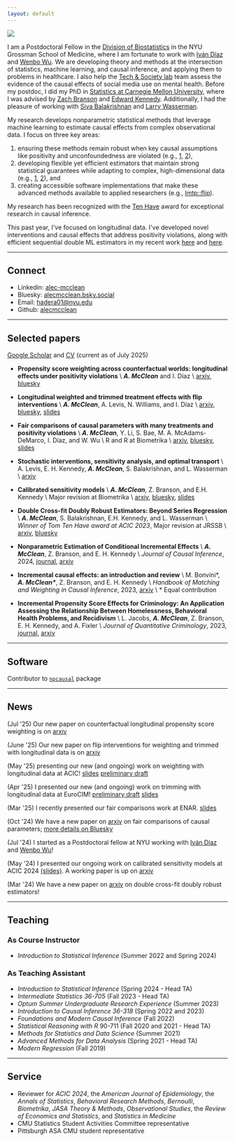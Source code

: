 ```yaml
---
layout: default
---
```


<img class="profile-picture" src="files/am_pp.png">

I am a Postdoctoral Fellow in the [Division of Biostatistics](https://med.nyu.edu/departments-institutes/population-health/divisions-sections-centers/biostatistics/) in the NYU Grossman School of Medicine, where I am fortunate to work with [Iván Díaz](https://www.idiaz.xyz/) and [Wenbo Wu](https://www.wenbowu.me/). We are developing theory and methods at the intersection of statistics, machine learning, and causal inference, and applying them to problems in healthcare. I also help the [Tech & Society lab](https://www.anxiousgeneration.com/research) team assess the evidence of the causal effects of social media use on mental health. Before my postdoc, I did my PhD in [Statistics at Carnegie Mellon University](http://stat.cmu.edu/), where I was advised by [Zach Branson](https://sites.google.com/site/zjbranson/?pli=1) and [Edward Kennedy](https://www.ehkennedy.com/). Additionally, I had the pleasure of working with [Siva Balakrishnan](https://www.stat.cmu.edu/~siva/) and [Larry Wasserman](https://www.stat.cmu.edu/~larry/). 

My research develops nonparametric statistical methods that leverage machine learning to estimate causal effects from complex observational data. I focus on three key areas:

1. ensuring these methods remain robust when key causal assumptions like positivity and unconfoundedness are violated (e.g., [1](https://www.degruyter.com/document/doi/10.1515/jci-2023-0024/html), [2](https://arxiv.org/abs/2405.08738)), 
2. developing flexible yet efficient estimators that maintain strong statistical guarantees while adapting to complex, high-dimensional data (e.g., [1](https://arxiv.org/abs/2403.15175), [2](https://arxiv.org/abs/2410.13522)), and
3. creating accessible software implementations that make these advanced methods available to applied researchers (e.g., [lmtp::flip](https://github.com/alecmcclean/lmtp)).

My research has been recognized with the [Ten Have](https://sci-info.org/tom-ten-have-award/) award for exceptional research in causal inference.

This past year, I've focused on longitudinal data. I've developed novel interventions and causal effects that address positivity violations, along with efficient sequential double ML estimators in my recent work [here](https://arxiv.org/abs/2506.09188) and [here](https://arxiv.org/abs/2507.10774). 

---
## Connect 

* Linkedin: [alec-mcclean](https://www.linkedin.com/in/alec-mcclean/)
* Bluesky: [alecmcclean.bsky.social](https://bsky.app/profile/alecmcclean.bsky.social)
* Email: [hadera01@nyu.edu](mailto:hadera01@nyu.edu)
* Github: [alecmcclean](https://github.com/alecmcclean)

---
## Selected papers
[Google Scholar](https://scholar.google.com/citations?user=lsB4VsUAAAAJ&hl=en) and [CV](files/Alec_McClean_CV.pdf) (current as of July 2025)

- **Propensity score weighting across counterfactual worlds: longitudinal effects under positivity violations** \\
	***A. McClean*** and I. Díaz \\
	[arxiv](https://arxiv.org/pdf/2507.10774), [bluesky](https://bsky.app/profile/alecmcclean.bsky.social/post/3lu4i4gnwrc2x)

- **Longitudinal weighted and trimmed treatment effects with flip interventions** \\
	***A. McClean***, A. Levis, N. Williams, and I. Díaz \\
	[arxiv](https://arxiv.org/abs/2506.09188), [bluesky](https://bsky.app/profile/alecmcclean.bsky.social/post/3lrggenboy22o), [slides](files/acic-2025.pdf)

- **Fair comparisons of causal parameters with many treatments and positivity violations** \\
	***A. McClean***, Y. Li, S. Bae, M. A. McAdams-DeMarco, I. Díaz, and W. Wu \\
	R and R at Biometrika \\
	[arxiv](https://arxiv.org/abs/2410.13522), [bluesky](https://bsky.app/profile/alecmcclean.bsky.social/post/3ld7w5nsbjk2i), [slides](files/alec-mcclean-enar-presentation.pdf)

- **Stochastic interventions, sensitivity analysis, and optimal transport** \\
	A. Levis, E. H. Kennedy, ***A. McClean***, S. Balakrishnan, and L. Wasserman \\
	[arxiv](https://www.arxiv.org/abs/2411.14285) 

- **Calibrated sensitivity models** \\
	***A. McClean***, Z. Branson, and E.H. Kennedy \\
	Major revision at Biometrika \\
	[arxiv](https://arxiv.org/abs/2405.08738), [bluesky](https://bsky.app/profile/alecmcclean.bsky.social/post/3leefjb6ewc2v), [slides](files/CSM_slides_ACIC2024)

- **Double Cross-fit Doubly Robust Estimators: Beyond Series Regression** \\
	***A. McClean***, S. Balakrishnan, E.H. Kennedy, and L. Wasserman \\
	*Winner of Tom Ten Have award at ACIC 2023*, Major revision at JRSSB \\
	[arxiv](https://arxiv.org/abs/2403.15175), [bluesky](https://bsky.app/profile/alecmcclean.bsky.social/post/3leefihmly22v)

- **Nonparametric Estimation of Conditional Incremental Effects** \\
	***A. McClean***, Z. Branson, and E. H. Kennedy \\
	*Journal of Causal Inference*, 2024, [journal](https://www.degruyter.com/document/doi/10.1515/jci-2023-0024/html), [arxiv](https://arxiv.org/abs/2212.03578)

- **Incremental causal effects: an introduction and review** \\
	M. Bonvini\*, ***A. McClean\****, Z. Branson, and E. H. Kennedy \\
	*Handbook of Matching and Weighting in Causal Inference*, 2023, [arxiv](https://arxiv.org/abs/2110.10532) \\
	\* Equal contribution

- **Incremental Propensity Score Effects for Criminology: An Application Assessing the Relationship Between Homelessness, Behavioral Health Problems, and Recidivism** \\
	L. Jacobs, ***A. McClean***, Z. Branson, E. H. Kennedy, and A. Fixler \\
	*Journal of Quantitative Criminology*, 2023, [journal](https://link.springer.com/article/10.1007/s10940-024-09582-7), [arxiv](https://arxiv.org/abs/2305.14040)
	


--- 
## Software
Contributor to [`npcausal`](https://github.com/ehkennedy/npcausal) package

---
## News
(Jul '25) Our new paper on counterfactual longitudinal propensity score weighting is on [arxiv](https://arxiv.org/pdf/2507.10774)

(June '25) Our new paper on flip interventions for weighting and trimmed with longitudinal data is on [arxiv](https://arxiv.org/abs/2506.09188)

(May '25)  presenting our new (and ongoing) work on weighting with longitudinal data at ACIC! [slides](files/acic-2025.pdf) [preliminary draft](files/long-weight-short.pdf)

(Apr '25) I presented our new (and ongoing) work on trimming with longitudinal data at EuroCIM! [preliminary draft](files/long-weight-short.pdf) [slides](files/AM-eurocim-2025.pdf)

(Mar '25) I recently presented our fair comparisons work at ENAR. [slides](files/alec-mcclean-enar-presentation.pdf)

(Oct '24) We have a new paper on [arxiv](https://arxiv.org/abs/2410.13522) on fair comparisons of causal parameters; [more details on Bluesky](https://bsky.app/profile/alecmcclean.bsky.social/post/3ld7w5nsbjk2i)

(Jul '24) I started as a Postdoctoral fellow at NYU working with [Iván Díaz](https://www.idiaz.xyz/) and [Wenbo Wu](https://www.wenbowu.me/)!

(May '24) I presented our ongoing work on calibrated sensitivity models at ACIC 2024 [(slides)](files/CSM_slides_ACIC2024.pdf). A working paper is up on [arxiv](https://arxiv.org/abs/2405.08738)

(Mar '24) We have a new paper on [arxiv](https://arxiv.org/abs/2403.15175) on double cross-fit doubly robust estimators!  

--- 
## Teaching
### As Course Instructor
* *Introduction to Statistical Inference* (Summer 2022 and Spring 2024)

### As Teaching Assistant

* *Introduction to Statistical Inference* (Spring 2024 - Head TA)
* *Intermediate Statistics 36-705* (Fall 2023 - Head TA)
* *Optum Summer Undergraduate Research Experience* (Summer 2023)
* *Introduction to Causal Inference 36-318* (Spring 2022 and 2023)
* *Foundations and Modern Causal Inference* (Fall 2022)
* *Statistical Reasoning with R* 90-711 (Fall 2020 and 2021 - Head TA)
* *Methods for Statistics and Data Science* (Summer 2021)
* *Advanced Methods for Data Analysis* (Spring 2021 - Head TA)
* *Modern Regression* (Fall 2019)

--- 

## Service
* Reviewer for *ACIC 2024*, the *American Journal of Epidemiology*, the *Annals of Statistics*, *Behavioral Research Methods*, *Bernoulli*, *Biometrika*, *JASA Theory \& Methods*, *Observational Studies*, the *Review of Economics and Statistics*, and *Statistics in Medicine*
* CMU Statistics Student Activities Committee representative
* Pittsburgh ASA CMU student representative

<br/><br/>
